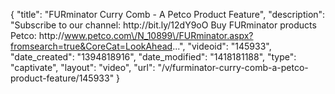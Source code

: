 {
    "title": "FURminator Curry Comb - A Petco Product Feature",
    "description": "Subscribe to our channel: http:\/\/bit.ly\/12dY9oO Buy FURminator products Petco: http:\/\/www.petco.com\/N_10899\/FURminator.aspx?fromsearch=true&CoreCat=LookAhead...",
    "videoid": "145933",
    "date_created": "1394818916",
    "date_modified": "1418181188",
    "type": "captivate",
    "layout": "video",
    "url": "\/v\/furminator-curry-comb-a-petco-product-feature\/145933"
}